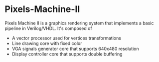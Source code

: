# Pixels-Machine-II

Pixels Machine II is a graphics rendering system that implements a basic pipeline in Verilog/VHDL. It's composed of

- A vector processor used for vertices transformations
- Line drawing core with fixed color
- VGA signals generator core that supports 640x480 resolution
- Display controller core that supports double buffering
